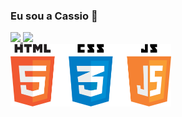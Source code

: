 ### Eu sou a Cassio 👋

<div>
  <a href="https://github.com/JoseCassioSantos">
  <img height="120em" src="https://github-readme-stats.vercel.app/api?username=JoseCassioSantos&show_icons=true&theme=maroongold&include_all_commits=true&count_private=true"/>
  <img height="120em" src="https://github-readme-stats.vercel.app/api/top-langs/?username=JoseCassioSantos&layout=compact&langs_count=7&theme=maroongold"/>
</div>

<div>
    <img src="web.png" height="100px" alt="web">
   
</div>
<!--
**JoseCassioSantos/JoseCassioSantos** is a ✨ _special_ ✨ repository because its `README.md` (this file) appears on your GitHub profile.

Here are some ideas to get you started:

- 🔭 I’m currently working on ...
- 🌱 I’m currently learning ...
- 👯 I’m looking to collaborate on ...
- 🤔 I’m looking for help with ...
- 💬 Ask me about ...
- 📫 How to reach me: ...
- 😄 Pronouns: ...
- ⚡ Fun fact: ...
-->
